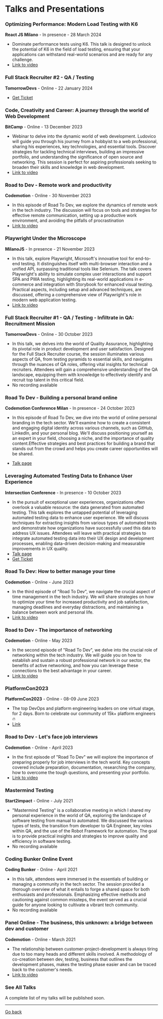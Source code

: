 # Talks and Presentations

### Optimizing Performance: Modern Load Testing with K6
**React JS Milano** - In presence - 28 March 2024
- Dominate performance tests using K6. This talk is designed to unlock the potential of K6 in the field of load testing, ensuring that your applications can withstand real-world scenarios and are ready for any challenge.
- [Link to video](https://youtu.be/dmgH5EsvWJw)

### Full Stack Recruiter #2 - QA / Testing 
**TomorrowDevs** - Online - 22 January 2024
- [Get Ticket](https://www.tomorrowdevs.com/corso-fullstack-recruiter/)

### Code, Creativity and Career: A journey through the world of Web Development
**BitCamp** - Online - 13 December 2023
- Webinar to delve into the dynamic world of web development. Ludovico will guide you through his journey from a hobbyist to a web professional, sharing his experiences, key technologies, and essential tools. Discover strategies for tackling technical interviews, building an impressive portfolio, and understanding the significance of open source and networking. This session is perfect for aspiring professionals seeking to broaden their skills and knowledge in web development.
- [Link to video](https://www.facebook.com/bitcamp.it/videos/1166856111368102)

### Road to Dev - Remote work and productivity
**Codemotion** - Online - 30 November 2023
- In this episode of Road To Dev, we explore the dynamics of remote work in the tech industry. The discussion will focus on tools and strategies for effective remote communication, setting up a productive work environment, and avoiding the pitfalls of procrastination
- [Link to video](https://talks.codemotion.com/road-to-dev-lavoro-da-remoto-e-produttiv)

### Playwright Under the Microscope
**MilanoJS** - In presence - 21 November 2023
- In this talk, explore Playwright, Microsoft's innovative tool for end-to-end testing. It distinguishes itself with multi-browser interaction and a unified API, surpassing traditional tools like Selenium. The talk covers Playwright's ability to simulate complex user interactions and support SPA and PWA testing, highlighting its real-world applications in e-commerce and integration with Storybook for enhanced visual testing. Practical aspects, including setup and advanced techniques, are discussed, offering a comprehensive view of Playwright's role in modern web application testing.
- [Link to video](https://youtu.be/llqt1zOGPHg)

### Full Stack Recruiter #1 - QA / Testing - Infiltrate in QA: Recruitment Mission
**TomorrowDevs** - Online - 30 October 2023
- In this talk, we delves into the world of Quality Assurance, highlighting its pivotal role in product development and user satisfaction. Designed for the Full Stack Recruiter course, the session illuminates various aspects of QA, from testing pyramids to essential skills, and navigates through the nuances of QA roles, offering vital insights for technical recruiters. Attendees will gain a comprehensive understanding of the QA landscape, equipping them with knowledge to effectively identify and recruit top talent in this critical field.
- No recording available

### Road To Dev - Building a personal brand online
**Codemotion Conference Milan** - In presence - 24 October 2023
- In this episode of Road To Dev, we dive into the world of online personal branding in the tech sector. We'll examine how to create a consistent and engaging digital identity across various channels, such as GitHub, LinkedIn, and your personal blog. We'll discuss positioning yourself as an expert in your field, choosing a niche, and the importance of quality content.Effective strategies and best practices for building a brand that stands out from the crowd and helps you create career opportunities will be shared.

- [Talk page](https://community.codemotion.com/codemotion-italy/meetups/road-to-dev---costruire-un-brand-personale-online)

### Leveraging Automated Testing Data to Enhance User Experience
**Intersection Conference** - In presence - 10 October 2023
- In the pursuit of exceptional user experiences, organizations often overlook a valuable resource: the data generated from automated testing.
This talk explores the untapped potential of leveraging automated testing data to enhance user experience. We will discuss techniques for extracting insights from various types of automated tests and demonstrate how organizations have successfully used this data to address UX issues. Attendees will leave with practical strategies to integrate automated testing data into their UX design and development processes, enabling data-driven decision-making and measurable improvements in UX quality.
- [Talk page](https://www.intersection-conference.eu/items/ludovico-besana/)
- [Get Ticket](https://www.eventbrite.it/e/biglietti-intersection-design-development-2023-438894634667)

### Road To Dev: How to better manage your time
**Codemotion** - Online - June 2023
- In the third episode of "Road To Dev", we navigate the crucial aspect of time management in the tech industry. We will share strategies on how to optimize your time for increased productivity and job satisfaction, managing deadlines and everyday distractions, and maintaining a balance between work and personal life.
- [Link to video](https://talks.codemotion.com/road-to-dev-come-gestire-al-meglio-il-pr)

### Road to Dev - The importance of networking
**Codemotion** - Online - May 2023
- In the second episode of "Road To Dev", we delve into the crucial role of networking within the tech industry. We will guide you on how to establish and sustain a robust professional network in our sector, the benefits of active networking, and how you can leverage these connections to the best advantage in your career.
- [Link to video](https://talks.codemotion.com/road-to-dev-limportanza-del-networking)

### PlatformCon2023
**PlatformCon2023** - Online - 08-09 June 2023
- The top DevOps and platform engineering leaders on one virtual stage, for 2 days. Born to celebrate our community of 15k+ platform engineers 🔥
- [Link](https://platformcon.com/speakers/ludovico-besana)

### Road to Dev - Let's face job interviews
**Codemotion** - Online - April 2023
- In the first episode of "Road To Dev" we will explore the importance of preparing properly for job interviews in the tech world. Key concepts covered include preparation, documentation, researching the company, how to overcome the tough questions, and presenting your portfolio.
- [Link to video](https://talks.codemotion.com/road-to-dev---affrontiamo-i-colloqui-di-)

### Mastermind Testing
**Start2impact** - Online - July 2021
- "Mastermind Testing" is a collaborative meeting in which I shared my personal experience in the world of QA, exploring the landscape of software testing from manual to automated. We discussed the various types of tests, the transition from developer to QA Engineer, key roles within QA, and the use of the Robot Framework for automation. The goal is to provide practical insights and strategies to improve quality and efficiency in software testing.
- No recording available

### Coding Bunker Online Event
**Coding Bunker** - Online - April 2021
- In this talk, attendees were immersed in the essentials of building or managing a community in the tech sector. The session provided a thorough overview of what it entails to forge a shared space for both enthusiasts and professionals. Emphasizing effective methods and cautioning against common missteps, the event served as a crucial guide for anyone looking to cultivate a vibrant tech community. 
- No recording available

### Panel Online - The business, this unknown: a bridge between dev and customer
**Codemotion** - Online - March 2021
- The relationship between customer-project-development is always tiring due to too many heads and different skills involved. A methodology of co-creation between dev, testing, business that outlines the development phases, makes the testing phase easier and can be traced back to the customer's needs.
- [Link to video](https://talks.codemotion.com/panel-online---il-business-questo-sconos)

### See All Talks

A complete list of my talks will be published soon.

---

[Go back](../README.md)

